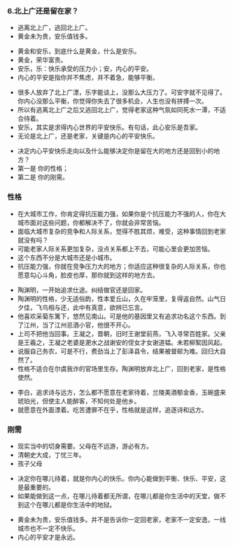 ### 6.北上广还是留在家？
>
- 逃离北上广，逃回北上广。
- 黄金未为贵，安乐值钱多。
>
- 黄金和安乐，到底什么是黄金，什么是安乐。
- 黄金，荣华富贵。
- 安乐，乐：快乐承受的压力小；安，内心的平安。
- 内心的平安是指你并不焦虑，并不着急，能够平衡。
>
- 很多人放弃了北上广漂，乐字能谈上，没那么大压力了。可安字就不见得了。你内心没那么平衡，你觉得你失去了很多机会，人生也没有拼搏一次。
- 所以有逃离北上广之后又逃回北上广，觉得老家这种气氛如同死水一潭，不适合待着。
- 安乐，其实是求得内心世界的平安快乐。有句话，此心安乐是吾家。
- 无论是北上广，还是老家，关键是内心的平安快乐。
>
- 决定内心平安快乐走向以及什么能够决定你是留在大的地方还是回到小的地方？
- 第一是 你的性格；
- 第二是 你的刚需。
>
### 性格
- 在大城市工作，你肯定得抗压能力强，如果你是个抗压能力不强的人，你在大城市面对这些问题，你都解决不了，你就会非常苦恼。
- 面临大城市复杂的竞争和人际关系，觉得不胜其烦，难受，这种事情回到老家就没有吗？
- 可能老家人际关系更加复杂，没点关系都上不去，可能心里会更加苦恼。
- 这个东西不分是大城市还是小城市。
- 抗压能力强，你就在竞争压力大的地方；你适应这种很复杂的人际关系，你也愿意勾心斗角，脸皮也厚，那你就到这样的地方去。
>
- 陶渊明，一开始追求仕途。纠结做官还是回家。
- 陶渊明的性格，少无适俗韵，性本爱丘山，久在牢笼里，复得返自然。山气日夕佳，飞鸟相与还，此中有真意，欲辨已忘言。
- 他喜欢采菊东篱下，悠然见南山。可是他的基因里又有追求功名这个东西。到了江州，当了江州忌酒小官，他很不开心。
- 上司不把他当回事。王凝之，晋朝，旧时王谢堂前燕，飞入寻常百姓家。父亲是王羲之，王凝之老婆是淝水之战谢安的侄女才女谢道韫。未若柳絮因风起。
- 说服自己务农，可是不行，费劲当上了彭泽县令，结果被督邮为难。回归大自然了。
- 性格不适合在尔虞我诈的官场里生存。陶渊明放弃北上广，回到老家，是性格使然。
>
- 李白，追求诗与远方，怎么都不愿意在老家待着，兰陵美酒郁金香，玉碗盛来琥珀光，但使主人能醉客，不知何处是他乡。
- 就愿意在外面漂着。吃苦遭罪不在乎，性格就是这样，追逐诗和远方。
>
### 刚需
- 现实当中的切身需要。父母在不远游，游必有方。
- 清朝史大成，丁忧三年。
- 孩子父母
>
- 决定你在哪儿待着，就是你内心的快乐。你内心能做到平衡、快乐、平安，这是最重要的。
- 如果能做到这一点，在哪儿待着都无所谓，在哪儿都是你生活中的天堂，做不到这个在哪儿都是你生活中的地狱。
>
- 黄金未为贵，安乐值钱多。并不是告诉你一定回老家，老家不一定安逸，一线城市也不一定不快乐。
- 内心的平安才是永远。

